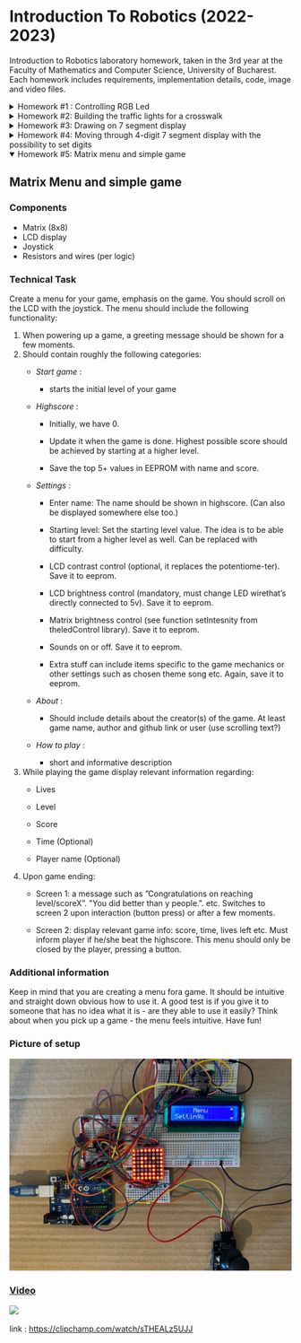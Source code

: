 # Introduction To Robotics (2022-2023)

Introduction to Robotics laboratory homework, taken in the 3rd year at the Faculty of Mathematics and Computer Science, University of Bucharest. Each homework includes requirements, implementation details, code, image and video files.
<details>
  <summary> 
    Homework #1 : Controlling RGB Led
  </summary>

## Controlling RGB Led
  
### Components
* RGB Led 
* Potentiometers
* Resistors and wires (per logic)

### Technical Task

* Use a separate potentiometer in controlling each of the RGB led (Red, Green and Blue). The control must be done with digital electronics.

### Publishing Task

* Update README with task requirements, picture of setup, link to video showcasing functionality and upload code to Github repo.

### [Coding Task](https://github.com/IoanaLivia/IntroductionToRobotics/blob/main/Homework%20%5BCode%5D/Homework1/Homework_1/Homework_1.ino)

* Coding style is at utmost importance. Check consistency in style and spacing.

### Picture of setup

**!** The following setup corresponds to a common cathode RGB led. 

![](https://github.com/IoanaLivia/IntroductionToRobotics/blob/main/Assets/%231/%231_Upperview.jpeg)

**!** Common anode modifications: Put the common pin to 5V instead of GND (changing the wire per logic).

### [Video](https://youtu.be/IK3PnfRw_Ss)
[![](https://img.youtube.com/vi/IK3PnfRw_Ss/0.jpg)](https://www.youtube.com/watch?v=IK3PnfRw_Ss)

  </details>
<details>
  <summary> Homework #2: Building the traffic lights for a crosswalk </summary>

## Building the traffic lights for a crosswalk

### Components
* 5 Leds
* Button
* Buzzer
* Resistors and wires (per logic)

### Technical Task

* Build the traffic lights for a crosswalk. Use 2 LEDs to represent the traffic lights for people (red and green) and 3 LEDs to represent the traffic lights for cars (red, yellow and green). There are 4 states that the traffic lights system has to go through. 

  + State 1 : Default State (will be reinstated after State 4 ends)
  
     - Cars : Green Light
     - People : Red Light
     - Sound: none
     - Duration : indefinite (changed by pressing the button)
  
  + State 2 : initiated by counting down 8 seconds after a button press
 
     - Cars : Yellow Light
     - People : Red Light
     - Sound : none
     - Duration : 3 seconds
     
  + State 3 : initiated after State 2 ends

     - Cars : Red Light
     - People : Green Light
     - Sound : Beeping Sound from the buzzer at a constant interval
     - Duration : 8 seconds
     
  + State 4 : initiated after State 3 ends
     - Cars : Red Light
     - People : Blinking Green Light
     - Sound : Beeping Sound from the buzzer at a constant interval faster than the beeping in State 3
     - Duration : 4 seconds
     
     
**!** Pressing the button in any state other than state 1 should **NOT** yield any actions.
  
### Publishing Task

  * Update README with task requirements, picture of setup, link to video showcasing functionality and upload code to Github repo.

### [Coding Task](https://github.com/IoanaLivia/IntroductionToRobotics/blob/main/Homework%20%5BCode%5D/%232/Homework_2/Homework_2.ino)

  Coding style is of utmost importance. An important coding challenge present in this task is using millis() instead of delay().
  *Addendum* : using interrupts (properly coded: with debounce etc) yields a bonus.
  
  **!** Prints of Serial Monitor Output that showcase functionality can be found [here](https://github.com/IoanaLivia/IntroductionToRobotics/tree/main/Homework%20%5BCode%5D/%232/Serial_2).
  
### Picture of setup

![](https://github.com/IoanaLivia/IntroductionToRobotics/blob/main/Assets/%232/%232_upperview.jpeg)
### [Video](https://youtu.be/M8HzgoxRh9A)
[![](https://img.youtube.com/vi/M8HzgoxRh9A/0.jpg)](https://youtu.be/M8HzgoxRh9A)
</details>


<details>
  <summary> Homework #3: Drawing on 7 segment display</summary>

## Drawing on 7 segment display
  
### Components
* 7-segment display
* Joystick
* Resistors and wires (per logic)

### Technical Task

* Use the joystick to control the position of the segment and *draw* on the display.  The movement between segments should be natural (meaning they should jump from the current positiononly to neighbors, but without passing through *walls*.

 + State 1 : Default State (also initiated after a button press in State 2)
  
     - Current segment : Blinking
     - Joystick : Can be used to move from one position to its neighbours.
     - Clicking the joystick :
        * *Short* pressing : toggles State 2.
        * *Long* pressing : resets the entired display by turning all segments OFF and moving the current position to the decimal point.
  
  + State 2 : Initiated after a button press in State 1
 
     - Current segment : Stops blinking ; Adopts the state of the segment before selection
     (ON / OFF)
     - Joystick : Toggling the X (or Y, depending on personal preference regarding implementation) axis should change the segment state to the opposite state (ON -> OFF, OFF -> ON) .
     - Clicking the joystick : save the segment state and exit back to State 1.
     
* Mentions

<ol>
  <li> Long pressing the button to reset should only be available in State 1. </li>
  
  <li> Joystick movements should be done with toggle, as presented in the laboratory. </li>
</ol>

* Mapping each segment to its neighbours

| Current Segment     | UP          | DOWN        | LEFT        | RIGHT       |
| ----------- | ----------- | ----------- | ----------- | ----------- |
| a           | N/A         | g           | f           | b           |
| b           | a           | g           | f           | N/A         |
| c           | g           | d           | e           | dp          |
| d           | g           | N/A         | e           | c           |
| e           | g           | d           | N/A         | c           |    
| f           | a           | g           | N/A         | b           |
| g           | a           | d           | N/A         | N/A         |
| dp          | N/A         | N/A         | c           | N/A         |

### Publishing Task

  * Update README with task requirements, picture of setup, link to video showcasing functionality and upload code to Github repo.

### [Coding Task](https://github.com/IoanaLivia/IntroductionToRobotics/blob/main/Homework%20%5BCode%5D/%233/Homework_3/Homework_3.ino)

  Coding style is of utmost importance. An important coding challenge present in this task is using millis() instead of delay().

### Picture of setup

![](https://github.com/IoanaLivia/IntroductionToRobotics/blob/main/Assets/%233/%233_upperview.JPG)

### [Video](https://youtu.be/CPm8NraoFVo)
[![](https://img.youtube.com/vi/CPm8NraoFVo/0.jpg)](https://www.youtube.com/watch?v=CPm8NraoFVo)


</details>

<details>
  <summary> Homework #4: Moving through 4-digit 7 segment display with the possibility to set digits</summary>
  
## Moving through 4-digit 7 segment display with the possibility to set digits
  
### Components
* 4 digit 7-segment display
* Joystick
* 74hc595 shift registers
* Resistors and wires (per logic)

### Technical Task

* Use the joystick to move through the 4 digit 7 segment displays digits, press the button to lock in on the current digitand use the other axis to increment or decrement the number. Keep the button pressed to reset all the digit values and the current position to thefirst digit in the first state.


  + State 1 : Default State (also initiated after a button press in State 2)
  
     - Current decimal point : Blinking
     - Joystick : Can be used to cycle through digits
     - Clicking the joystick : Locks in the selected digit and enters State 2.
  
   + State 2 : Initiated after a button press in State 1
  
     - Current decimal point : ON
     - Joystick : Can no longer be used to cycle through digits. Instead, using the other axis, can be used to increment/decrement the number on the current digit in HEX (0-F).
     - Clicking the joystick : Returns to State 1.
     
    + Reset : Toggled by long pressing the button in State 1
    
      - All digits go back to 0 and the current position is set to the first (rightmost) digit, in State 1.

* Mentions

  Keep in mind that when changing the number, you must increment it for each joystick movement - it should not work continuosly increment if you keep the joystick in one position.
  
</ol>


### Publishing Task

  * Update README with task requirements, picture of setup, link to video showcasing functionality and upload code to Github repo.

### [Coding Task](https://github.com/IoanaLivia/IntroductionToRobotics/blob/main/Homework%20%5BCode%5D/%234/Homework_4/Homework_4.ino)

### Picture of setup
![](https://github.com/IoanaLivia/IntroductionToRobotics/blob/main/Assets/%234/%234_upperview_10024x768.jpg)

Alternative sizing : [512x384](https://github.com/IoanaLivia/IntroductionToRobotics/blob/main/Assets/%234/%234_upperview.jpg) [1024x768](https://github.com/IoanaLivia/IntroductionToRobotics/blob/main/Assets/%234/%234_upperview_10024x768.jpg)
### [Video](https://www.youtube.com/watch?v=y3L7GrxTdZA&ab_channel=IoanaLiviaPopescu)
[![](https://img.youtube.com/vi/y3L7GrxTdZA/0.jpg)](https://www.youtube.com/watch?v=y3L7GrxTdZA&ab_channel=IoanaLiviaPopescu)

 </details>
 
 <details open>
  <summary> Homework #5: Matrix menu and simple game</summary>
  
  ## Matrix Menu and simple game
  
  ### Components
  * Matrix (8x8)
  * LCD display
  * Joystick
  * Resistors and wires (per logic)
  
  ### Technical Task
  
  Create a menu for your game, emphasis on the game.  You should scroll on the LCD with the joystick.  The menu should include the following functionality:
  <ol>
  <li>When powering up a game, a greeting message should be shown for a few moments.</li>
  <li>Should contain roughly the following categories:
  
  * *Start game* : 
    + starts the initial level of your game
  
  * *Highscore* :
  
    + Initially, we have 0.
  
    + Update  it  when  the  game  is  done.   Highest  possible  score should be achieved by starting at a higher level.
  
    + Save the top 5+ values in EEPROM with name and score.
  
  * *Settings* :
    + Enter name: The name should be shown in highscore. (Can also be displayed somewhere else too.)
    
    + Starting  level:  Set  the  starting  level  value.  The  idea  is  to be able to start from a higher level as well.  Can be replaced with difficulty.
    
    + LCD contrast control (optional, it replaces the potentiome-ter).  Save it to eeprom.
    
    + LCD brightness control (mandatory, must change LED wirethat’s directly connected to 5v).  Save it to eeprom.
    
    + Matrix brightness control (see function setIntesnity from theledControl library).  Save it to eeprom.
    
    + Sounds on or off.  Save it to eeprom.
    
    + Extra stuff can include items specific to the game mechanics or other settings such as chosen theme song etc.  Again, save it to eeprom.
    
  * *About* : 
    + Should include details about the creator(s) of the game. At least game name, author and github link or user (use scrolling text?)
    
  * *How to play* :
    + short and informative description
  
  </li>
  <li> While playing the game display relevant information regarding:
    
  * Lives

  * Level

  * Score

  * Time (Optional)

  * Player name (Optional)
    
  </li>
  
  <li> Upon game ending: 
  
  * Screen 1: a message such as ”Congratulations on reaching level/scoreX”.  "You did better than y people.".  etc.  Switches to screen 2 upon interaction (button press) or after a few moments.
  
  * Screen 2:  display relevant game info:  score, time, lives left etc. Must  inform  player  if  he/she  beat  the  highscore. This menu should only be closed by the player, pressing a button.
  </li>
</ol>

### Additional information

Keep in mind that you are creating a menu fora game. It should be intuitive and straight down obvious how to use it.  A good test is if you give it to someone that has no idea what it is - are they able to use it easily?  Think about when you pick up a game - the menu feels intuitive. Have fun!
  
  
### Picture of setup

![](https://github.com/IoanaLivia/IntroductionToRobotics/blob/main/Assets/%235/%235_picture_setup.jpg)

### [Video](https://youtu.be/KlQk5RJN9Vc) 
[![](https://img.youtube.com/vi/KlQk5RJN9Vc/0.jpg)](https://youtu.be/KlQk5RJN9Vc)

link : https://clipchamp.com/watch/sTHEALz5UJJ

 </details>
